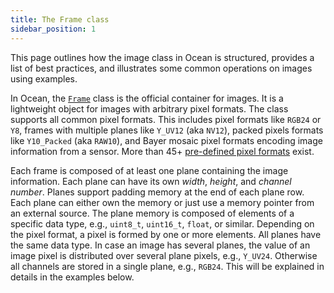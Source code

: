 ```yaml
---
title: The Frame class
sidebar_position: 1
---
```


This page outlines how the image class in Ocean is structured, provides a list of best practices, and illustrates some common operations on images using examples.

In Ocean, the [`Frame`](https://github.com/facebookresearch/ocean/blob/main/impl/ocean/base/Frame.h#L1765) class is the official container for images. It is a lightweight object for images with arbitrary pixel formats. The class supports all common pixel formats. This includes pixel formats like `RGB24` or `Y8`, frames with multiple planes like `Y_UV12` (aka `NV12`), packed pixels formats like `Y10_Packed` (aka `RAW10`), and Bayer mosaic pixel formats encoding image information from a sensor. More than 45+ [pre-defined pixel formats](https://github.com/facebookresearch/ocean/blob/main/impl/ocean/base/Frame.h#L179) exist.

Each frame is composed of at least one plane containing the image information. Each plane can have its own *width*, *height*, and *channel number*. Planes support padding memory at the end of each plane row. Each plane can either own the memory or just use a memory pointer from an external source.
The plane memory is composed of elements of a specific data type, e.g., `uint8_t`, `uint16_t`, `float`, or similar. Depending on the pixel format, a pixel is formed by one or more elements. All planes have the same data type. In case an image has several planes, the value of an image pixel is distributed over several plane pixels, e.g., `Y_UV24`. Otherwise all channels are stored in a single plane, e.g., `RGB24`. This will be explained in details in the examples below.
